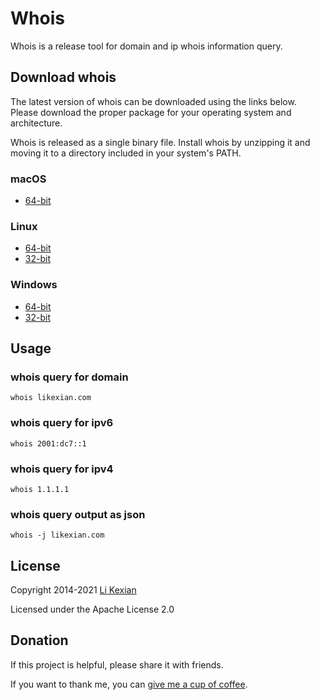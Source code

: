 # Whois

Whois is a release tool for domain and ip whois information query.

## Download whois

The latest version of whois can be downloaded using the links below. Please download the proper package for your operating system and architecture.

Whois is released as a single binary file. Install whois by unzipping it and moving it to a directory included in your system's PATH.

### macOS

- [64-bit](https://github.com/likexian/whois-go/releases/download/v1.7.2/whois-darwin-amd64.zip)

### Linux

- [64-bit](https://github.com/likexian/whois-go/releases/download/v1.7.2/whois-linux-amd64.zip)
- [32-bit](https://github.com/likexian/whois-go/releases/download/v1.7.2/whois-linux-386.zip)

### Windows

- [64-bit](https://github.com/likexian/whois-go/releases/download/v1.7.2/whois-windows-amd64.zip)
- [32-bit](https://github.com/likexian/whois-go/releases/download/v1.7.2/whois-windows-386.zip)

## Usage

### whois query for domain

```shell
whois likexian.com
```

### whois query for ipv6

```shell
whois 2001:dc7::1
```

### whois query for ipv4

```shell
whois 1.1.1.1
```

### whois query output as json

```shell
whois -j likexian.com
```

## License

Copyright 2014-2021 [Li Kexian](https://www.likexian.com/)

Licensed under the Apache License 2.0

## Donation

If this project is helpful, please share it with friends.

If you want to thank me, you can [give me a cup of coffee](https://www.likexian.com/donate/).
